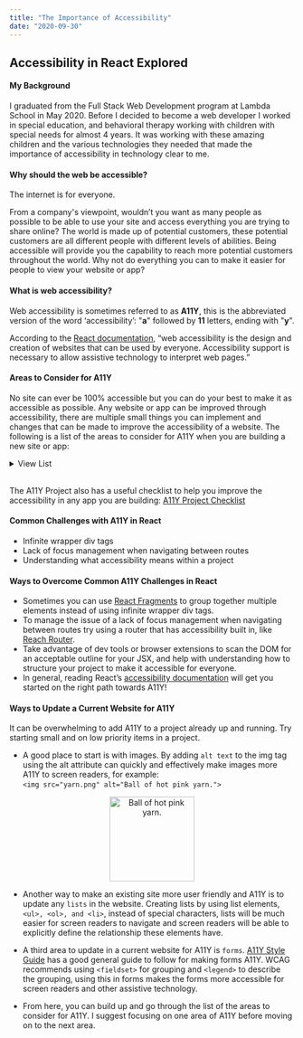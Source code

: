 ```yaml
---
title: "The Importance of Accessibility"
date: "2020-09-30"
---
```


## Accessibility in React Explored

#### My Background

I graduated from the Full Stack Web Development program at Lambda School in May 2020. Before I decided to become a web developer I worked in special education, and behavioral therapy working with children with special needs for almost 4 years. It was working with these amazing children and the various technologies they needed that made the importance of accessibility in technology clear to me.

#### Why should the web be accessible?

The internet is for everyone.

From a company's viewpoint, wouldn’t you want as many people as possible to be able to use your site and access everything you are trying to share online? The world is made up of potential customers, these potential customers are all different people with different levels of abilities.
Being accessible will provide you the capability to reach more potential customers throughout the world. Why not do everything you can to make it easier for people to view your website or app?

#### What is web accessibility?

Web accessibility is sometimes referred to as **A11Y**, this is the abbreviated version of the word ‘accessibility’: "**a**" followed by **11** letters, ending with "**y**".

According to the [React documentation](https://reactjs.org/docs/accessibility.html "React documentation"), “web accessibility is the design and creation of websites that can be used by everyone. Accessibility support is necessary to allow assistive technology to interpret web pages.”

#### Areas to Consider for A11Y

No site can ever be 100% accessible but you can do your best to make it as accessible as possible. Any website or app can be improved through accessibility, there are multiple small things you can implement and changes that can be made to improve the accessibility of a website. The following is a list of the areas to consider for A11Y when you are building a new site or app:

<details>
    <summary>View List</summary>
    - Animation
    - Appearance
    - Audio
    - Color
    - Content
    - Controls
    - Forms
    - Global Code
    - Headings
    - Images
    - Keyboard Events
    - Lists
    - Media
    - Mobile
    - Tables
    - Video
</details>
<br>

The A11Y Project also has a useful checklist to help you improve the accessibility in any app you are building: [A11Y Project Checklist](https://www.a11yproject.com/checklist/ "A11Y Project Checklist")

#### Common Challenges with A11Y in React

- Infinite wrapper div tags
- Lack of focus management when navigating between routes
- Understanding what accessibility means within a project

#### Ways to Overcome Common A11Y Challenges in React

- Sometimes you can use [React Fragments](https://reactjs.org/docs/fragments.html "React Fragments") to group together multiple elements instead of using infinite wrapper div tags.
- To manage the issue of a lack of focus management when navigating between routes try using a router that has accessibility built in, like [Reach Router](https://reach.tech/router/accessibility "Reach Router").
- Take advantage of dev tools or browser extensions to scan the DOM for an acceptable outline for your JSX, and help with understanding how to structure your project to make it accessible for everyone.
- In general, reading React’s [accessibility documentation](https://reactjs.org/docs/accessibility.html "accessibility documentation") will get you started on the right path towards A11Y!

#### Ways to Update a Current Website for A11Y

It can be overwhelming to add A11Y to a project already up and running. Try starting small and on low priority items in a project.

- A good place to start is with images. By adding `alt text` to the img tag using the alt attribute can quickly and effectively make images more A11Y to screen readers, for example:<br>
  `<img src="yarn.png" alt="Ball of hot pink yarn.">`

<p align="center">
<img src="https://lh4.googleusercontent.com/VFd9n8JFXUgLNg36xnUV6cgH6LNL5aQKnPaiYkatoxuad2lhBNAZBx3Qxjl_DAaM0iC_2UyTByqErYCQs1oerVoXXWqssyNwGCGuvMtFAvgAafllA7hXrBwy3f1wyghXx_r3ToXD" alt="Ball of hot pink yarn." width="150">
</p>

- Another way to make an existing site more user friendly and A11Y is to update any `lists` in the website. Creating lists by using list elements, `<ul>, <ol>, and <li>`, instead of special characters, lists will be much easier for screen readers to navigate and screen readers will be able to explicitly define the relationship these elements have.

- A third area to update in a current website for A11Y is `forms`. [A11Y Style Guide](https://a11y-style-guide.com/style-guide/section-forms.html) has a good general guide to follow for making forms A11Y. WCAG recommends using `<fieldset>` for grouping and `<legend>` to describe the grouping, using this in forms makes the forms more accessible for screen readers and other assistive technology.

- From here, you can build up and go through the list of the areas to consider for A11Y. I suggest focusing on one area of A11Y before moving on to the next area.
